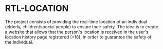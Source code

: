 # RTL-LOCATION
The project consists of providing the real-time location of an individual (elderly, children/special people) to ensure their safety. The idea is to create a website that allows that the person's location is received in the user's location history page registered (+18), in order to guarantee the safety of the individual.
